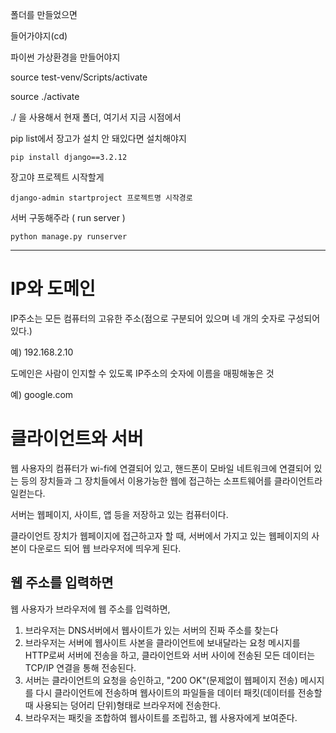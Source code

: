 폴더를 만들었으면

들어가야지(cd)

파이썬 가상환경을 만들어야지

source test-venv/Scripts/activate

source ./activate

./ 을 사용해서 현재 폴더, 여기서 지금 시점에서

pip list에서 장고가 설치 안 돼있다면 설치해야지

`pip install django==3.2.12`

장고야 프로젝트 시작할게

`django-admin startproject 프로젝트명 시작경로`

서버 구동해주라 ( run server )

`python manage.py runserver`



<hr>

# IP와 도메인

IP주소는 모든 컴퓨터의 고유한 주소(점으로 구분되어 있으며 네 개의 숫자로 구성되어 있다.)

예) 192.168.2.10

도메인은 사람이 인지할 수 있도록 IP주소의 숫자에 이름을 매핑해놓은 것

예) google.com



# 클라이언트와 서버

웹 사용자의 컴퓨터가 wi-fi에 연결되어 있고, 핸드폰이 모바일 네트워크에 연결되어 있는 등의 장치들과 그 장치들에서 이용가능한 웹에 접근하는 소프트웨어를 클라이언트라 일컫는다.



서버는 웹페이지, 사이트, 앱 등을 저장하고 있는 컴퓨터이다. 

클라이언트 장치가 웹페이지에 접근하고자 할 때, 서버에서 가지고 있는 웹페이지의 사본이 다운로드 되어 웹 브라우저에 띄우게 된다.



## 웹 주소를 입력하면

웹 사용자가 브라우저에 웹 주소를 입력하면,

1. 브라우저는 DNS서버에서 웹사이트가 있는 서버의 진짜 주소를 찾는다
2. 브라우저는 서버에 웹사이트 사본을 클라이언트에 보내달라는 요청 메시지를 HTTP로써 서버에 전송을 하고, 클라이언트와 서버 사이에 전송된 모든 데이터는 TCP/IP 연결을 통해 전송된다.
3. 서버는 클라이언트의 요청을 승인하고, "200 OK"(문제없이 웹페이지 전송) 메시지를 다시 클라이언트에 전송하며 웹사이트의 파일들을 데이터 패킷(데이터를 전송할 때 사용되는 덩어리 단위)형태로 브라우저에 전송한다.
4. 브라우저는 패킷을 조합하여 웹사이트를 조립하고, 웹 사용자에게 보여준다.